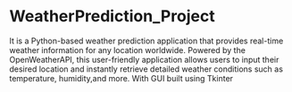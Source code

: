 # WeatherPrediction_Project
It is a Python-based weather prediction application that provides real-time weather information for any location worldwide. Powered by the OpenWeatherAPI, this user-friendly application allows users to input their desired location and instantly retrieve detailed weather conditions such as temperature, humidity,and more. With GUI built using Tkinter
